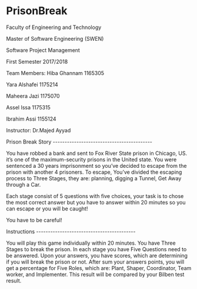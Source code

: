 # PrisonBreak
Faculty of Engineering and Technology 

Master of Software Engineering (SWEN)

Software Project Management

First Semester 2017/2018

Team Members:
Hiba Ghannam 1165305

Yara Alshafei     1175214

Maheera Jazi  1175070

Assel Issa      1175315

Ibrahim Assi   1155124

Instructor: Dr.Majed Ayyad

Prison Break Story ------------------------------------------

You have robbed a bank and sent to Fox River State prison in Chicago, US. 
it’s one of the maximum-security prisons in the United state.
You were sentenced a 30 years imprisonment so you’ve decided to escape
from the prison with another 4 prisoners. To escape, You’ve divided the 
escaping process to Three Stages, they are: planning, digging a Tunnel,
Get Away through a Car.

Each stage consist of 5 questions with five choices, your task is to chose
the most correct answer but you have to answer within 20 minutes so you can
escape or you will be caught!

You have to be careful!

Instructions ------------------------------------------

You will play this game individually within 20 minutes. 
You have Three Stages to break the prison. In each stage you have Five Questions need to be answered.
Upon your answers, you have scores, which are determining if you will break the prison or not. 
After sum your answers points, you will get a percentage for Five Roles, which are: Plant, Shaper,
Coordinator, Team worker,  and  Implementer. This result will be compared by your Bilben test result.  
